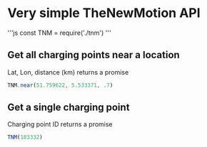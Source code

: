 # Very simple TheNewMotion API
'''js
const TNM = require('./tnm')
'''

## Get all charging points near a location
Lat, Lon, distance (km)
returns a promise

```js
TNM.near(51.759622, 5.533371, .7)
```

## Get a single charging point
Charging point ID
returns a promise

```js
TNM(183332)
```